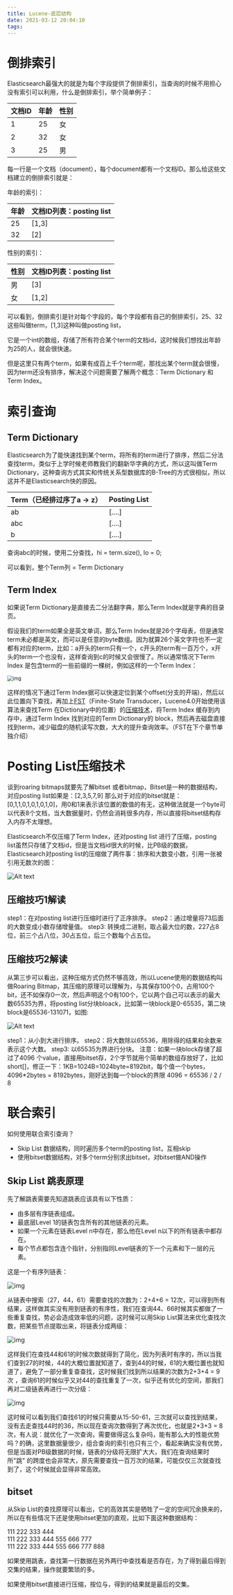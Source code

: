 ```yaml
---
title: Lucene-底层结构
date: 2021-03-12 20:04:10
tags:
---
```




# 倒排索引

 Elasticsearch最强大的就是为每个字段提供了倒排索引，当查询的时候不用担心没有索引可以利用，什么是倒排索引，举个简单例子：

| 文档ID | 年龄 | 性别 |
| ------ | ---- | ---- |
| 1      | 25   | 女   |
| 2      | 32   | 女   |
| 3      | 25   | 男   |

 每一行是一个文档（document），每个document都有一个文档ID。那么给这些文档建立的倒排索引就是：

年龄的索引：

| 年龄 | 文档ID列表：posting list |
| ---- | ------------------------ |
| 25   | [1,3]                    |
| 32   | [2]                      |

性别的索引：

| 性别 | 文档ID列表：posting list |
| ---- | ------------------------ |
| 男   | [3]                      |
| 女   | [1,2]                    |

可以看到，倒排索引是针对每个字段的，每个字段都有自己的倒排索引，25、32这些叫做term，[1,3]这种叫做posting list，

它是一个int的数组，存储了所有符合某个term的文档id，这时候我们想找出年龄为25的人，就会很快速。

但是这里只有两个term，如果有成百上千个term呢，那找出某个term就会很慢，因为term还没有排序，解决这个问题需要了解两个概念：Term Dictionary 和 Term Index。<!--这就是ES比Mysql的原因-->


# 索引查询

## Term Dictionary

Elasticsearch为了能快速找到某个term，将所有的term进行了排序，然后二分法查找term，类似于上学时候老师教我们的翻新华字典的方式，所以这叫做Term Dictionary，这种查询方式其实和传统关系型数据库的B-Tree的方式很相似，所以这并不是Elasticsearch快的原因。

| Term（已经排过序了a -> z） | Posting List |
| -------------------------- | ------------ |
| ab                         | [....]       |
| abc                        | [....]       |
| b                          | [....]       |

查询abc的时候，使用二分查找，hi = term.size(), lo = 0;

可以看到，整个Term列 = Term Dictionary

## Term Index

如果说Term Dictionary是直接去二分法翻字典，那么Term Index就是字典的目录页。

假设我们的term如果全是英文单词，那么Term Index就是26个字母表，但是通常term未必都是英文，而可以是任意的byte数组。因为就算26个英文字符也不一定都有对应的term，比如：a开头的term只有一个，c开头的term有一百万个，x开头的term一个也没有，这样查询到c的时候又会很慢了。所以通常情况下Term Index 是包含term的一些前缀的一棵树，例如这样的一个Term Index：

<img src="https://img-blog.csdn.net/20181010140158769?watermark/2/text/aHR0cHM6Ly9ibG9nLmNzZG4ubmV0L3FxXzM2Mjg5Mzc3/font/5a6L5L2T/fontsize/400/fill/I0JBQkFCMA==/dissolve/70" alt="img" style="zoom:80%;" />

这样的情况下通过Term Index据可以快速定位到某个offset(分支的开端)，然后以此位置向下查找，再加上[FST]()（Finite-State Transducer，Lucene4.0开始使用该算法来查找Term 在Dictionary中的位置）的[压缩技术]()，将Term Index 缓存到内存中，通过Term Index 找到对应的Term Dictionary的 block，然后再去磁盘直接找到term，减少磁盘的随机读写次数，大大的提升查询效率。（FST在下个章节单独介绍）

# Posting List压缩技术

谈到roaring bitmaps就要先了解bitset 或者bitmap，Bitset是一种的数据结构，对应posting list如果是：[2,3,5,7,9] 那么对于对应的bitset就是：[0,1,1,0,1,0,1,0,1,0]，用0和1来表示该位置的数值的有无，这种做法就是一个byte可以代表8个文档，当大数据量时，仍然会消耗很多内存，所以直接将bitset结构存入内存不太理想。

Elasticsearch不仅压缩了Term Index，还对posting list 进行了压缩，posting list虽然只存储了文档id，但是当文档id很大的时候，比PB级的数据，Elasticsearch对posting list的压缩做了两件事：排序和大数变小数，引用一张被引用无数次的图：

![Alt text](https://imgconvert.csdnimg.cn/aHR0cHM6Ly9yYXcuZ2l0aHVidXNlcmNvbnRlbnQuY29tL05ld2F5NjY1NS9uZXdheTY2NTUuZ2l0aHViLmNvbS9tYXN0ZXIvaW1hZ2VzL2VsYXN0aWNzZWFyY2gtc3R1ZHkvZnJhbWVPZlJlZmVyZW5jZS5wbmc?x-oss-process=image/format,png)

## 压缩技巧1解读

step1：在对posting list进行压缩时进行了正序排序。
step2：通过增量将73后面的大数变成小数存储增量值。
step3:  转换成二进制，取占最大位的数，227占8位，前三个占八位，30占五位，后三个数每个占五位。

## 压缩技巧2解读

从第三步可以看出，这种压缩方式仍然不够高效，所以Lucene使用的数据结构叫做Roaring Bitmap，其压缩的原理可以理解为，与其保存100个0，占用100个bit，还不如保存0一次，然后声明这个0有100个，它以两个自己可以表示的最大数65535为界，将posting list分块bloack，比如第一块block是0-65535，第二块block是65536-131071，如图:

![Alt text](https://imgconvert.csdnimg.cn/aHR0cHM6Ly9yYXcuZ2l0aHVidXNlcmNvbnRlbnQuY29tL05ld2F5NjY1NS9uZXdheTY2NTUuZ2l0aHViLmNvbS9tYXN0ZXIvaW1hZ2VzL2VsYXN0aWNzZWFyY2gtc3R1ZHkvUm9hcmluZ2JpdG1hcHMucG5n?x-oss-process=image/format,png)

step1：从小到大进行排序。
step2：将大数除以65536，用除得的结果和余数来表示这个大数。
step3:	以65535为界进行分块。
注意：如果一块block存储了超过了4096 个value，直接用bitset存，2个字节就用个简单的数组存放好了，比如short[]，修正一下：1KB=1024B=1024byte=8192bit，每个值一个bytes，4096*2bytes = 8192bytes，刚好达到每一个block的界限 4096 = 65536 / 2 / 8





# 联合索引

如何使用联合索引查询？

- Skip List 数据结构，同时遍历多个term的posting list，互相skip
- 使用bitset数据结构，对多个term分别求出bitset，对bitset做AND操作

## Skip List 跳表原理

先了解跳表需要先知道跳表应该具有以下性质：

- 由多层有序链表组成。
- 最底层Level 1的链表包含所有的其他链表的元素。
- 如果一个元素在链表Level n中存在，那么他在Level n以下的所有链表中都存在。
- 每个节点都包含连个指针，分别指同Level链表的下一个元素和下一层的元素。

这是一个有序列链表：

![img](https://img-blog.csdn.net/2018101116263239?watermark/2/text/aHR0cHM6Ly9ibG9nLmNzZG4ubmV0L3FxXzM2Mjg5Mzc3/font/5a6L5L2T/fontsize/400/fill/I0JBQkFCMA==/dissolve/70)

从链表中搜索（27，44，61）需要查找的次数为：2+4+6 = 12次，可以得到所有结果，这样做其实没有用到链表的有序性，我们在查询44、66时候其实都做了一些重复查找，势必会造成效率低的问题，这时候可以用Skip List算法来优化查找次数，把某些节点提取出来，将链表分成两级：

![img](https://img-blog.csdn.net/20181011162409919?watermark/2/text/aHR0cHM6Ly9ibG9nLmNzZG4ubmV0L3FxXzM2Mjg5Mzc3/font/5a6L5L2T/fontsize/400/fill/I0JBQkFCMA==/dissolve/70)

这样我们在查找44和61的时候次数就得到了简化，因为列表时有序的，所以当我们查到27的时候，44的大概位置就知道了，查到44的时候，61的大概位置也就知道了，避免了一部分重复查查找，这时候我们找到所以结果的次数为2+3+4 = 9次 <!--我一开始以为是2+4+5=11次，后来发现Level2和Level1的36是同一个地址，50也是同一个地址，不该算做一次查询--> ，查询61的时候似乎又对44的查找重复了一次，似乎还有优化的空间，那我们再对二级链表再进行一次分级：

![img](https://img-blog.csdn.net/20181011163014593?watermark/2/text/aHR0cHM6Ly9ibG9nLmNzZG4ubmV0L3FxXzM2Mjg5Mzc3/font/5a6L5L2T/fontsize/400/fill/I0JBQkFCMA==/dissolve/70)

这时候可以看到我们查找61的时候只需要从15-50-61，三次就可以查找到结果，没有去走查找44时的36，所以现在查询次数得到了再次优化，也就是2+3+3 = 8次，有人说：就优化了一次查询，需要做得这么复杂吗，能有那么大的性能优势吗？的确，这里数据量很少，组合查询的索引也只有三个，看起来确实没有优势，但是当面对PB级数据的时候，链表的分级将无限扩大大，我们在查询结果时所"跳" 的跨度也会非常大，原先需要查找一百万次的结果，可能仅仅三次就查找到了，这个时候就会显得非常高效。

## bitset

从Skip List的查找原理可以看出，它的高效其实是牺牲了一定的空间冗余换来的，所以在有些情况下还是使用bitset更加的直观，比如下面这种数据结构：

111	222	333	444	 	 	 	 
111	222	333	444	555	666	777	 
111	222	333	444	555	666	777	888


如果使用跳表，查找第一行数据在另外两行中查找看是否存在，为了得到最后得到交集的结果，操作就要繁琐的多。

如果使用bitset直接进行压缩，按位与，得到的结果就是最后的交集。
